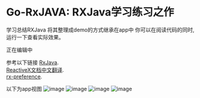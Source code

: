 # Go-RxJAVA: RXJava学习练习之作
学习总结RXJava 将其整理成demo的方式继承在app中
你可以在阅读代码的同时,运行一下查看实际效果。


正在编辑中

参考以下链接
[RxJava](http://github.com/ReactiveX/RxJava).</br>
[ReactiveX文档中文翻译](https://www.gitbook.com/book/mcxiaoke/rxdocs/details).</br>
[rx-preference](https://github.com/f2prateek/rx-preferences).</br>

以下为app视图
![image](https://github.com/Aiushtha/Go-RxJava/screenshots/1.png)
![image](https://github.com/Aiushtha/Go-RxJava/screenshots/2.png)
![image](https://github.com/Aiushtha/Go-RxJava/screenshots/3.png)
![image](https://github.com/Aiushtha/Go-RxJava/screenshots/4.png)


 [list]: http://groups.google.com/d/forum/rxjava
 [so]: http://stackoverflow.com/questions/tagged/rx-android
 [twitter]: http://twitter.com/RxJava
 [issues]: https://github.com/ReactiveX/RxAndroid/issues
 [start]: https://github.com/ReactiveX/RxJava/wiki/Getting-Started
 [url1]:https://www.gitbook.com/book/mcxiaoke/rxdocs/details
